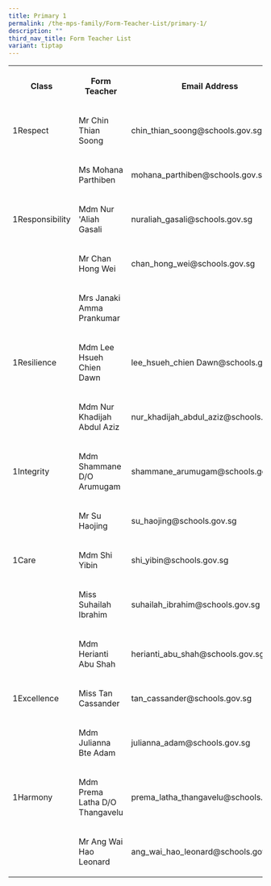 ```yaml
---
title: Primary 1
permalink: /the-mps-family/Form-Teacher-List/primary-1/
description: ""
third_nav_title: Form Teacher List
variant: tiptap
---
```

<table><tbody><tr><th rowspan="1" colspan="1"><p>Class</p></th><th rowspan="1" colspan="1"><p>Form Teacher</p></th><th rowspan="1" colspan="1"><p>Email Address</p></th></tr><tr><td rowspan="1" colspan="1"><p>1Respect</p></td><td rowspan="1" colspan="1"><p>Mr Chin Thian Soong</p></td><td rowspan="1" colspan="1"><p>chin_thian_soong@schools.gov.sg</p></td></tr><tr><td rowspan="1" colspan="1"><p></p></td><td rowspan="1" colspan="1"><p>Ms Mohana Parthiben</p></td><td rowspan="1" colspan="1"><p>mohana_parthiben@schools.gov.sg</p></td></tr><tr><td rowspan="1" colspan="1"><p>1Responsibility</p></td><td rowspan="1" colspan="1"><p>Mdm Nur 'Aliah Gasali</p></td><td rowspan="1" colspan="1"><p>nuraliah_gasali@schools.gov.sg</p></td></tr><tr><td rowspan="1" colspan="1"><p></p></td><td rowspan="1" colspan="1"><p>Mr Chan Hong Wei</p></td><td rowspan="1" colspan="1"><p>chan_hong_wei@schools.gov.sg</p></td></tr><tr><td rowspan="1" colspan="1"><p></p></td><td rowspan="1" colspan="1"><p>Mrs Janaki Amma Prankumar</p></td><td rowspan="1" colspan="1"><p></p></td></tr><tr><td rowspan="1" colspan="1"><p>1Resilience</p></td><td rowspan="1" colspan="1"><p>Mdm Lee Hsueh Chien Dawn</p></td><td rowspan="1" colspan="1"><p>lee_hsueh_chien Dawn@schools.gov.sg</p></td></tr><tr><td rowspan="1" colspan="1"><p></p></td><td rowspan="1" colspan="1"><p>Mdm Nur Khadijah Abdul Aziz</p></td><td rowspan="1" colspan="1"><p>nur_khadijah_abdul_aziz@schools.gov.sg</p></td></tr><tr><td rowspan="1" colspan="1"><p>1Integrity</p></td><td rowspan="1" colspan="1"><p>Mdm Shammane D/O Arumugam</p></td><td rowspan="1" colspan="1"><p>shammane_arumugam@schools.gov.sg</p></td></tr><tr><td rowspan="1" colspan="1"><p></p></td><td rowspan="1" colspan="1"><p>Mr Su Haojing</p></td><td rowspan="1" colspan="1"><p>su_haojing@schools.gov.sg</p></td></tr><tr><td rowspan="1" colspan="1"><p>1Care</p></td><td rowspan="1" colspan="1"><p>Mdm Shi Yibin</p></td><td rowspan="1" colspan="1"><p>shi_yibin@schools.gov.sg</p></td></tr><tr><td rowspan="1" colspan="1"><p></p></td><td rowspan="1" colspan="1"><p>Miss Suhailah Ibrahim</p></td><td rowspan="1" colspan="1"><p>suhailah_ibrahim@schools.gov.sg</p></td></tr><tr><td rowspan="1" colspan="1"><p></p></td><td rowspan="1" colspan="1"><p>Mdm Herianti Abu Shah</p></td><td rowspan="1" colspan="1"><p>herianti_abu_shah@schools.gov.sg</p></td></tr><tr><td rowspan="1" colspan="1"><p>1Excellence</p></td><td rowspan="1" colspan="1"><p>Miss Tan Cassander</p></td><td rowspan="1" colspan="1"><p>tan_cassander@schools.gov.sg</p></td></tr><tr><td rowspan="1" colspan="1"><p></p></td><td rowspan="1" colspan="1"><p>Mdm Julianna Bte Adam</p></td><td rowspan="1" colspan="1"><p>julianna_adam@schools.gov.sg</p></td></tr><tr><td rowspan="1" colspan="1"><p>1Harmony</p></td><td rowspan="1" colspan="1"><p>Mdm Prema Latha D/O Thangavelu</p></td><td rowspan="1" colspan="1"><p>prema_latha_thangavelu@schools.gov.sg</p></td></tr><tr><td rowspan="1" colspan="1"><p></p></td><td rowspan="1" colspan="1"><p>Mr Ang Wai Hao Leonard</p></td><td rowspan="1" colspan="1"><p>ang_wai_hao_leonard@schools.gov.sg</p></td></tr></tbody></table><p></p>